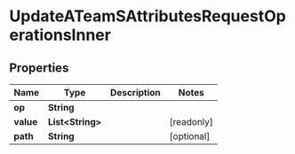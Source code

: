 

# UpdateATeamSAttributesRequestOperationsInner


## Properties

| Name | Type | Description | Notes |
|------------ | ------------- | ------------- | -------------|
|**op** | **String** |  |  |
|**value** | **List&lt;String&gt;** |  |  [readonly] |
|**path** | **String** |  |  [optional] |



